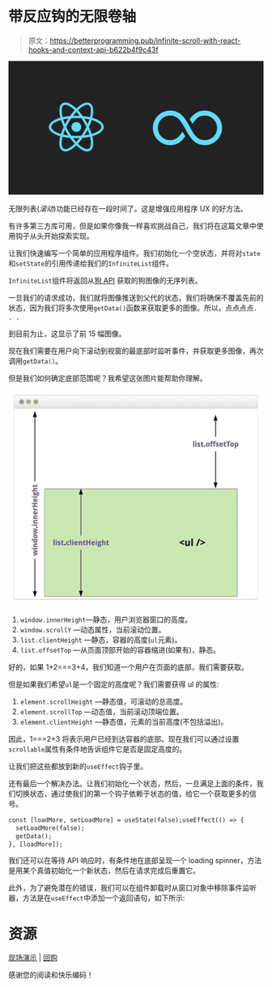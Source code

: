 # 带反应钩的无限卷轴

> 原文：<https://betterprogramming.pub/infinite-scroll-with-react-hooks-and-context-api-b622b4f9c43f>

![](img/76b79982dafbcc6e4c1c0bde33a332d5.png)

无限列表(*滚动*)功能已经存在一段时间了。这是增强应用程序 UX 的好方法。

有许多第三方库可用，但是如果你像我一样喜欢挑战自己，我们将在这篇文章中使用钩子从头开始探索实现。

让我们快速编写一个简单的应用程序组件。我们初始化一个空状态，并将对`state`和`setState`的引用传递给我们的`InfiniteList`组件。

`InfiniteList`组件将返回从[狗 API](https://dog.ceo/dog-api/) 获取的狗图像的无序列表。

一旦我们的请求成功，我们就将图像推送到父代的状态。我们将确保不覆盖先前的状态，因为我们将多次使用`getData()`函数来获取更多的图像。所以，点点点点`. . .`

到目前为止，这显示了前 15 幅图像。

现在我们需要在用户向下滚动到视窗的最底部时监听事件，并获取更多图像，再次调用`getData()`。

但是我们如何确定底部范围呢？我希望这张图片能帮助你理解。

![](img/2d799641f8c0da93a332b7f4710d9262.png)

1.  `window.innerHeight`—静态，用户浏览器窗口的高度。
2.  `window.scrollY` —动态属性，当前滚动位置。
3.  `list.clientHeight` —静态，容器的高度(`ul`元素)。
4.  `list.offsetTop` —从页面顶部开始的容器缩进(如果有)，静态。

好的，如果 1+2===3+4，我们知道一个用户在页面的底部，我们需要获取。

但是如果我们希望`ul`是一个固定的高度呢？我们需要获得 ul 的属性:

1.  `element.scrollHeight` —静态值，可滚动的总高度。
2.  `element.scrollTop` —动态值，当前滚动顶端位置。
3.  `element.clientHeight` —静态值，元素的当前高度(不包括溢出)。

因此，1===2+3 将表示用户已经到达容器的底部。现在我们可以通过设置`scrollable`属性有条件地告诉组件它是否是固定高度的。

让我们把这些都放到新的`useEffect`钩子里。

还有最后一个解决办法。让我们初始化一个状态，然后，一旦满足上面的条件，我们切换状态，通过使我们的第一个钩子依赖于状态的值，给它一个获取更多的信号。

```
const [loadMore, setLoadMore] = useState(false);useEffect(() => {
  setLoadMore(false);
  getData();
}, [loadMore]);
```

我们还可以在等待 API 响应时，有条件地在底部呈现一个 loading spinner，方法是用某个真值初始化一个新状态，然后在请求完成后重置它。

此外，为了避免潜在的错误，我们可以在组件卸载时从窗口对象中移除事件监听器，方法是在`useEffect`中添加一个返回语句，如下所示:

# 资源

[现场演示](https://infinite-scroll.olegakan5326.now.sh) | [回购](https://github.com/aleckan53/infinite-scroll)

感谢您的阅读和快乐编码！